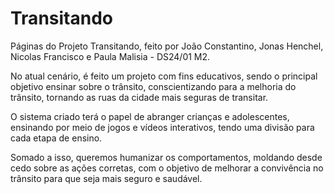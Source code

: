 # Transitando
Páginas do Projeto Transitando, feito por João Constantino, Jonas Henchel, Nicolas Francisco e Paula Malisia - DS24/01 M2.

No atual cenário, é feito um projeto com fins educativos, sendo o principal objetivo ensinar sobre o trânsito, conscientizando para a melhoria do trânsito, tornando as ruas da cidade mais seguras de transitar. 

O sistema criado terá o papel de abranger crianças e adolescentes, ensinando por meio de jogos e vídeos interativos, tendo uma divisão para cada etapa de ensino.

Somado a isso, queremos humanizar os comportamentos, moldando desde cedo sobre as ações corretas, com o objetivo de melhorar a convivência no trânsito para que seja mais seguro e saudável.